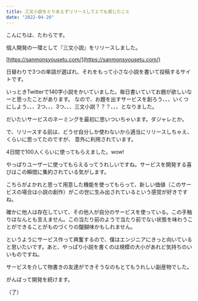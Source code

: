 ```yaml
---
title: 三文小説をとりあえずリリースしてとても感じたこと
date: "2022-04-20"
---
```


こんにちは、たわらです。

個人開発の一環として『三文小説』をリリースしました。

[https://sanmonsyousetu.com/](https://sanmonsyousetu.com/)

日替わりで3つの単語が選ばれ、それをもって小さな小説を書いて投稿するサイトです。

いっときTwitterで140字小説をかいていました。毎日書いていてお題が欲しいなーと思ったことがあります。
なので、お題を出すサービスを創ろう、、、いくつにしよう、、、2つ、、、3つ、、、三文小説？？？、、、となりました。

だいたいサービスのネーミングを最初に思いついちゃいます。ダジャレとか。

で、リリースする前は、どうせ自分しか使わないから適当にリリースしちゃえ、くらいに思ってたのですが、
意外に利用されています。

4日間で100人くらいに使ってもらえました。wow!

やっぱりユーザーに使ってもらえるってうれしいですね。サービスを開発する喜びはこの瞬間に集約されている気がします。

こちらがよかれと思って用意した機能を使ってもらって、新しい価値（このサービスの場合は小説の創作）がこの世に生み出されているという感覚が好きですね。

確かに他人は存在していて、その他人が自分のサービスを使っている。この手触りはなんとも言えません。この当たり前のようで当たり前でない状態を味わうことができることがものづくりの醍醐味かもしれません。

というようにサービス作って興奮するので、僕はエンジニアにきっと向いていると思いたいです。あと、やっぱり小説を書くのは規模の大小があれど気持ちのいいものですね。

サービスを介して物書きの友達ができそうなのもとてもうれしい副産物でした。

がんばって開発を続けます。

（了）
